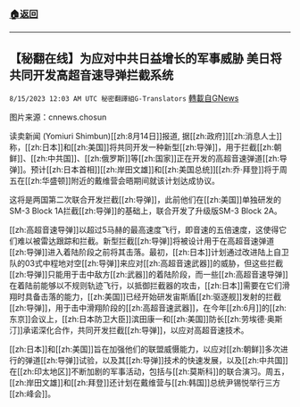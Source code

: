 ###  [:house:返回](README.md)
---


## 【秘翻在线】为应对中共日益增长的军事威胁 美日将共同开发高超音速导弹拦截系统
`8/15/2023 12:03 AM UTC 秘密翻譯組G-Translators` [轉載自GNews](https://gnews.org/articles/1553221)

图片来源：cnnews.chosun

读卖新闻 (Yomiuri Shimbun)[[zh:8月14日]]报道, 据[[zh:政府]][[zh:消息人士]]称，[[zh:日本]]和[[zh:美国]]将共同开发一种新型[[zh:导弹]]，用于拦截[[zh:朝鲜]]、[[zh:中共国]]、[[zh:俄罗斯]]等[[zh:国家]]正在开发的高超音速弹道[[zh:导弹]]。预计[[zh:日本首相]][[zh:岸田文雄]]和[[zh:美国总统]][[zh:乔·拜登]]将于周五在[[zh:华盛顿]]附近的戴维营会晤期间就该计划达成协议。

这将是两国第二次联合开发拦截[[zh:导弹]]，此前他们在[[zh:美国]]单独研发的SM-3 Block 1A拦截[[zh:导弹]]的基础上，联合开发了升级版SM-3 Block 2A。

[[zh:高超音速导弹]]以超过5马赫的最高速度飞行，即音速的五倍速度，这使得它们难以被雷达跟踪和拦截。新型拦截[[zh:导弹]]将被设计用于在高超音速弹道[[zh:导弹]]进入着陆阶段之前将其击落。最初，[[zh:日本]]计划通过改进陆上自卫队的03式中程地对空[[zh:导弹]]来应对[[zh:高超音速武器]]的威胁，但这些拦截[[zh:导弹]]只能用于击中敌方[[zh:武器]]的着陆阶段，而一些[[zh:高超音速导弹]]在着陆前能够以不规则轨迹飞行，以抵御拦截器的攻击，[[zh:日本]]需要在它们滑翔时具备击落的能力，[[zh:美国]]已经开始研发宙斯盾[[zh:驱逐舰]]发射的拦截[[zh:导弹]]，用于击中滑翔阶段的[[zh:高超音速武器]]，在今年[[zh:6月]]的[[zh:东京]]会议上，[[zh:日本防卫大臣]]滨田康一和[[zh:美国]]防长[[zh:劳埃德·奥斯汀]]承诺深化合作，共同开发拦截[[zh:导弹]]，以应对高超音速技术。

[[zh:日本]]和[[zh:美国]]旨在加强他们的联盟威慑能力，以应对[[zh:朝鲜]]多次进行的弹道[[zh:导弹]]试验，以及其[[zh:导弹]]技术的快速发展，以及[[zh:中共国]]在[[zh:印太地区]]不断加剧的军事活动，包括与[[zh:莫斯科]]的联合演习。周五，[[zh:岸田文雄]]和[[zh:拜登]]还计划在戴维营与[[zh:韩国]]总统尹锡悦举行三方[[zh:峰会]]。
